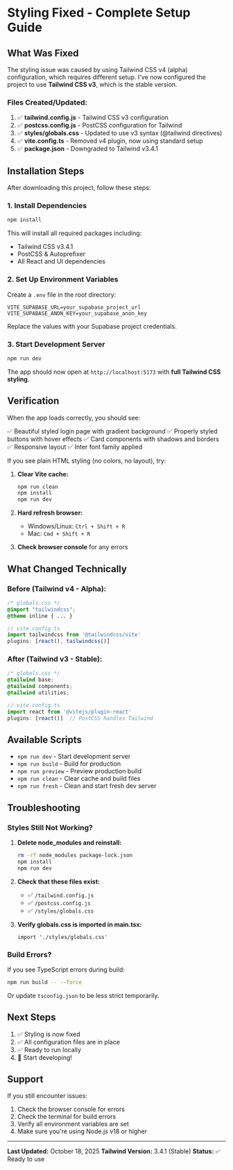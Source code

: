 # Styling Fixed - Complete Setup Guide

## What Was Fixed

The styling issue was caused by using Tailwind CSS v4 (alpha) configuration, which requires different setup. I've now configured the project to use **Tailwind CSS v3**, which is the stable version.

### Files Created/Updated:

1. ✅ **tailwind.config.js** - Tailwind CSS v3 configuration
2. ✅ **postcss.config.js** - PostCSS configuration for Tailwind
3. ✅ **styles/globals.css** - Updated to use v3 syntax (@tailwind directives)
4. ✅ **vite.config.ts** - Removed v4 plugin, now using standard setup
5. ✅ **package.json** - Downgraded to Tailwind v3.4.1

## Installation Steps

After downloading this project, follow these steps:

### 1. Install Dependencies

```bash
npm install
```

This will install all required packages including:
- Tailwind CSS v3.4.1
- PostCSS & Autoprefixer
- All React and UI dependencies

### 2. Set Up Environment Variables

Create a `.env` file in the root directory:

```env
VITE_SUPABASE_URL=your_supabase_project_url
VITE_SUPABASE_ANON_KEY=your_supabase_anon_key
```

Replace the values with your Supabase project credentials.

### 3. Start Development Server

```bash
npm run dev
```

The app should now open at `http://localhost:5173` with **full Tailwind CSS styling**.

## Verification

When the app loads correctly, you should see:

✅ Beautiful styled login page with gradient background
✅ Properly styled buttons with hover effects
✅ Card components with shadows and borders
✅ Responsive layout
✅ Inter font family applied

If you see plain HTML styling (no colors, no layout), try:

1. **Clear Vite cache:**
   ```bash
   npm run clean
   npm install
   npm run dev
   ```

2. **Hard refresh browser:** 
   - Windows/Linux: `Ctrl + Shift + R`
   - Mac: `Cmd + Shift + R`

3. **Check browser console** for any errors

## What Changed Technically

### Before (Tailwind v4 - Alpha):
```css
/* globals.css */
@import "tailwindcss";
@theme inline { ... }
```

```js
// vite.config.ts
import tailwindcss from '@tailwindcss/vite'
plugins: [react(), tailwindcss()]
```

### After (Tailwind v3 - Stable):
```css
/* globals.css */
@tailwind base;
@tailwind components;
@tailwind utilities;
```

```js
// vite.config.ts
import react from '@vitejs/plugin-react'
plugins: [react()]  // PostCSS handles Tailwind
```

## Available Scripts

- `npm run dev` - Start development server
- `npm run build` - Build for production
- `npm run preview` - Preview production build
- `npm run clean` - Clear cache and build files
- `npm run fresh` - Clean and start fresh dev server

## Troubleshooting

### Styles Still Not Working?

1. **Delete node_modules and reinstall:**
   ```bash
   rm -rf node_modules package-lock.json
   npm install
   npm run dev
   ```

2. **Check that these files exist:**
   - ✅ `/tailwind.config.js`
   - ✅ `/postcss.config.js`
   - ✅ `/styles/globals.css`

3. **Verify globals.css is imported in main.tsx:**
   ```tsx
   import './styles/globals.css'
   ```

### Build Errors?

If you see TypeScript errors during build:

```bash
npm run build -- --force
```

Or update `tsconfig.json` to be less strict temporarily.

## Next Steps

1. ✅ Styling is now fixed
2. ✅ All configuration files are in place
3. ✅ Ready to run locally
4. 🚀 Start developing!

## Support

If you still encounter issues:

1. Check the browser console for errors
2. Check the terminal for build errors
3. Verify all environment variables are set
4. Make sure you're using Node.js v18 or higher

---

**Last Updated:** October 18, 2025
**Tailwind Version:** 3.4.1 (Stable)
**Status:** ✅ Ready to use
